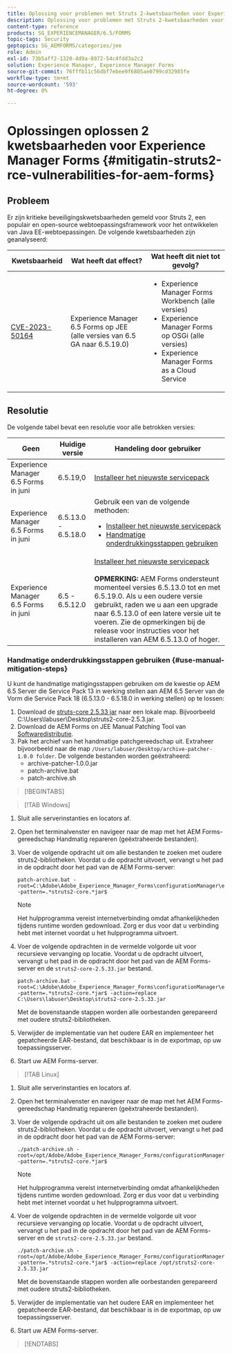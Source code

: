```yaml
---
title: Oplossing voor problemen met Struts 2-kwetsbaarheden voor Experience Manager Forms op JEE
description: Oplossing voor problemen met Struts 2-kwetsbaarheden voor Experience Manager Forms op JEE
content-type: reference
products: SG_EXPERIENCEMANAGER/6.5/FORMS
topic-tags: Security
geptopics: SG_AEMFORMS/categories/jee
role: Admin
exl-id: 73b5aff2-1320-4d9a-8972-54c4fdd3a2c2
solution: Experience Manager, Experience Manager Forms
source-git-commit: 76fffb11c56dbf7ebee9f6805ae0799cd32985fe
workflow-type: tm+mt
source-wordcount: '593'
ht-degree: 0%

---
```


# Oplossingen oplossen 2 kwetsbaarheden voor Experience Manager Forms {#mitigatin-struts2-rce-vulnerabilities-for-aem-forms}

## Probleem

Er zijn kritieke beveiligingskwetsbaarheden gemeld voor Struts 2, een populair en open-source webtoepassingsframework voor het ontwikkelen van Java EE-webtoepassingen. De volgende kwetsbaarheden zijn geanalyseerd:

| Kwetsbaarheid | Wat heeft dat effect? | Wat heeft dit niet tot gevolg? |
|---|---|---|
| [CVE-2023-50164](https://cve.mitre.org/cgi-bin/cvename.cgi?name=2023-50164) | Experience Manager 6.5 Forms op JEE (alle versies van 6.5 GA naar 6.5.19.0) | <ul><li> Experience Manager Forms Workbench (alle versies)</li> <li> Experience Manager Forms op OSGi (alle versies) </li> <li> Experience Manager Forms as a Cloud Service </li> <ul> |

## Resolutie

De volgende tabel bevat een resolutie voor alle betrokken versies:

| Geen | Huidige versie | Handeling door gebruiker |
|---|---|---|
| Experience Manager 6.5 Forms in juni | 6.5.19,0 | [Installeer het nieuwste servicepack](https://experienceleague.adobe.com/docs/experience-manager-65/release-notes/aem-forms-current-service-pack-installation-instructions.html?lang=en) |
| Experience Manager 6.5 Forms in juni | 6.5.13.0 - 6.5.18.0 | Gebruik een van de volgende methoden: <ul><li>  <a href="https://experienceleague.adobe.com/docs/experience-manager-65/release-notes/aem-forms-current-service-pack-installation-instructions.html?lang=en"> Installeer het nieuwste servicepack </a> </li> <li> <a href ="#use-manual-mitigation-steps"> Handmatige onderdrukkingsstappen gebruiken </a> |
| Experience Manager 6.5 Forms in juni | 6.5 - 6.5.12.0 | [Installeer het nieuwste servicepack](https://experienceleague.adobe.com/docs/experience-manager-65/release-notes/aem-forms-current-service-pack-installation-instructions.html?lang=en)  </br> </br> **OPMERKING:** AEM Forms ondersteunt momenteel versies 6.5.13.0 tot en met 6.5.19.0. Als u een oudere versie gebruikt, raden we u aan een upgrade naar 6.5.13.0 of een latere versie uit te voeren. Zie de opmerkingen bij de release voor instructies voor het installeren van AEM 6.5.13.0 of hoger. |

### Handmatige onderdrukkingsstappen gebruiken {#use-manual-mitigation-steps}

U kunt de handmatige matigingsstappen gebruiken om de kwestie op AEM 6.5 Server die Service Pack 13 in werking stellen aan AEM 6.5 Server van de Vorm die Service Pack 18 (6.5.13.0 - 6.5.18.0 in werking stellen) op te lossen:

1. Download de [struts-core 2.5.33 jar](https://repo1.maven.org/maven2/org/apache/struts/struts2-core/2.5.33/struts2-core-2.5.33.jar) naar een lokale map. Bijvoorbeeld C:\Users\labuser\Desktop\struts2-core-2.5.3.jar.
1. Download de AEM Forms on JEE Manual Patching Tool van [Softwaredistributie](https://experience.adobe.com/#/downloads/content/software-distribution/en/aem.html?package=/content/software-distribution/en/details.html/content/dam/aem/public/adobe/packages/cq650/servicepack/fd/patch_utility/archive-patcher-1.0.0.zip).
1. Pak het archief van het handmatige patchgereedschap uit. Extraheer bijvoorbeeld naar de map `/Users/labuser/Desktop/archive-patcher-1.0.0 folder`. De volgende bestanden worden geëxtraheerd:
   * archive-patcher-1.0.0.jar
   * patch-archive.bat
   * patch-archive.sh

>[!BEGINTABS]

>[!TAB Windows]

1. Sluit alle serverinstanties en locators af.

1. Open het terminalvenster en navigeer naar de map met het AEM Forms-gereedschap Handmatig repareren (geëxtraheerde bestanden).

1. Voer de volgende opdracht uit om alle bestanden te zoeken met oudere struts2-bibliotheken. Voordat u de opdracht uitvoert, vervangt u het pad in de opdracht door het pad van de AEM Forms-server:


   ```
   patch-archive.bat -root=C:\Adobe\Adobe_Experience_Manager_Forms\configurationManager\export -pattern=.*struts2-core.*jar$
   ```

   >[!NOTE]
   >
   >
   >Het hulpprogramma vereist internetverbinding omdat afhankelijkheden tijdens runtime worden gedownload. Zorg er dus voor dat u verbinding hebt met internet voordat u het hulpprogramma uitvoert.

1. Voer de volgende opdrachten in de vermelde volgorde uit voor recursieve vervanging op locatie. Voordat u de opdracht uitvoert, vervangt u het pad in de opdracht door het pad van de AEM Forms-server en de `struts2-core-2.5.33.jar` bestand.



   ```
   patch-archive.bat -root=C:\Adobe\Adobe_Experience_Manager_Forms\configurationManager\export -pattern=.*struts2-core.*jar$ -action=replace C:\Users\labuser\Desktop\struts2-core-2.5.33.jar
   ```

   Met de bovenstaande stappen worden alle oorbestanden gerepareerd met oudere struts2-bibliotheken.

1. Verwijder de implementatie van het oudere EAR en implementeer het gepatcheerde EAR-bestand, dat beschikbaar is in de exportmap, op uw toepassingsserver.

1. Start uw AEM Forms-server.

>[!TAB Linux]

1. Sluit alle serverinstanties en locators af.

1. Open het terminalvenster en navigeer naar de map met het AEM Forms-gereedschap Handmatig repareren (geëxtraheerde bestanden).

1. Voer de volgende opdracht uit om alle bestanden te zoeken met oudere struts2-bibliotheken. Voordat u de opdracht uitvoert, vervangt u het pad in de opdracht door het pad van de AEM Forms-server:


   ```
   ./patch-archive.sh -root=/opt/Adobe/Adobe_Experience_Manager_Forms/configurationManager/export/ -pattern=.*struts2-core.*jar$
   ```

   >[!NOTE]
   >
   >
   >Het hulpprogramma vereist internetverbinding omdat afhankelijkheden tijdens runtime worden gedownload. Zorg er dus voor dat u verbinding hebt met internet voordat u het hulpprogramma uitvoert.

1. Voer de volgende opdrachten in de vermelde volgorde uit voor recursieve vervanging op locatie. Voordat u de opdracht uitvoert, vervangt u het pad in de opdracht door het pad van de AEM Forms-server en de `struts2-core-2.5.33.jar` bestand.



   ```
   ./patch-archive.sh -root=/opt/Adobe/Adobe_Experience_Manager_Forms/configurationManager/export/ -pattern=.*struts2-core.*jar$ -action=replace /opt/struts2-core-2.5.33.jar
   ```

   Met de bovenstaande stappen worden alle oorbestanden gerepareerd met oudere struts2-bibliotheken.

1. Verwijder de implementatie van het oudere EAR en implementeer het gepatcheerde EAR-bestand, dat beschikbaar is in de exportmap, op uw toepassingsserver.

1. Start uw AEM Forms-server.

>[!ENDTABS]




<!-- 
### Manual patching tool 


>[!BEGINTABS]

>[!TAB Windows]

    ```
    
    patch-archive.bat [-root=dir-or-file] [-pattern=regex] [-action=list(default)|delete|replace <replacement-file>]

    ```

* **dir-or-file**: Specifies path of directory containing multiple archives to patch. The default path for AEM Forms on JEE is <>. 
* **regex**: Specifies regular expression identifying a file or an archive entry to patch. It is tested against each file's or archive entry's absolute path. For example, the pattern `.*struts2-core-2.5.30.jar$` search for all the lines that end with the exact string `struts2-core-2.5.30.jar`.
* **list**: Lists the matched files or archive entries. It recursively searches for and reports all instances of the supplied pattern matched in any entry present in any archive file (zip/jar/war/ear) inside the supplied root directory. No changes are made to any file. It is the default action of the tool, when no action is specified.
* **delete**: Deletes the matched files or archive entries. If the matched entity is an archive, deletion happens before traversing it. This prevents any potentially matching entries inside it from being reported.  
* **replace**: Substitutes the matched files or archive entries with the supplied replacement. If the matched entity is an archive, replacement happens before traversing it. This prevents any potentially matching entries inside it from being reported.

>[!TAB macOS]

    ```
    
    patch-archive.sh [-root=dir-or-file] [-pattern=regex] [-action=list(default)|delete|replace <replacement-file>]

    ```

* **dir-or-file**: Specifies path of directory containing multiple archives to patch. The default path for AEM Forms on JEE is <>. 
* **regex**: Specifies regular expression identifying a file or an archive entry to patch. It is tested against each file's or archive entry's absolute path. For example, the pattern `.*struts2-core-2.5.30.jar$` search for all the lines that end with the exact string `struts2-core-2.5.30.jar`.
* **list**: Lists the matched files or archive entries. It recursively searches for and reports all instances of the supplied pattern matched in any entry present in any archive file (zip/jar/war/ear) inside the supplied root directory. No changes are made to any file. It is the default action of the tool, when no action is specified.
* **delete**: Deletes the matched files or archive entries. If the matched entity is an archive, deletion happens before traversing it. This prevents any potentially matching entries inside it from being reported.  
* **replace**: Substitutes the matched files or archive entries with the supplied replacement. If the matched entity is an archive, replacement happens before traversing it. This prevents any potentially matching entries inside it from being reported.  

>[!TAB Linux]

    ```
    
    patch-archive.sh [-root=dir-or-file] [-pattern=regex] [-action=list(default)|delete|replace <replacement-file>]

    ```

* **dir-or-file**: Specifies path of directory containing multiple archives to patch. The default path for AEM Forms on JEE is <>. 
* **regex**: Specifies regular expression identifying a file or an archive entry to patch. It is tested against each file's or archive entry's absolute path. For example, the pattern `.*struts2-core-2.5.30.jar$` search for all the lines that end with the exact string `struts2-core-2.5.30.jar`.
* **list**: Lists the matched files or archive entries. It recursively searches for and reports all instances of the supplied pattern matched in any entry present in any archive file (zip/jar/war/ear) inside the supplied root directory. No changes are made to any file. It is the default action of the tool, when no action is specified.
* **delete**: Deletes the matched files or archive entries. If the matched entity is an archive, deletion happens before traversing it. This prevents any potentially matching entries inside it from being reported.  
* **replace**: Substitutes the matched files or archive entries with the supplied replacement. If the matched entity is an archive, replacement happens before traversing it. This prevents any potentially matching entries inside it from being reported.  



>[!ENDTABS]









-->

